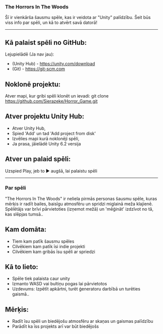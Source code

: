 ### The Horrors In The Woods

Šī ir vienkārša šausmu spēle, kas ir veidota ar "Unity" palīdzību. 
Šeit būs viss info par spēli, un kā to atvērt savā datorā!

------------------------

## Kā palaist spēli no GitHub:
Lejupielādē (Ja nav jau):
- (Unity Hub) - https://unity.com/download
- (Git) - https://git-scm.com

## Noklonē projektu:
Atver mapi, kur gribi spēli klonēt un ievadi:
    git clone https://github.com/Sierazeke/Horror_Game.git

## Atver projektu Unity Hub:
- Atver Unity Hub,
- Spied 'Add' un tad 'Add project from disk'
- Izvēlies mapi kurā noklonēji spēli,
- Ja prasa, jāielādē Unity 6.2 versija

## Atver un palaid spēli:
Uzspied Play, jeb to ▶ augšā, lai palaistu spēli

------------------------


### Par spēli

"The Horrors In The Woods" ir neliela pirmās personas šausmu spēle, kuras mērķis ir radīt bailes, baisīgu atmosfēru un spridzi miglainā meža klajienē.
Spēlētājs var brīvi pārvietoties (izņemot mežā) un 'mēģināt' izdzīvot no tā, kas slēpjas tumsā..

## Kam domāta:
- Tiem kam patīk šausmu spēles
- Cilvēkiem kam patīk īsi indie projekti
- Cilvēkiem kam gribās īsu spēli ar spriedzi

## Kā to lieto: 
- Spēle tiek palaista caur unity
- Izmanto WASD vai bultiņu pogas lai pārvietotos
- Uzdevums: Izpētīt apkārtni, turēt ģeneratoru darbībā un turēties gaismā..

## Mērķis:   
- Radīt īsu spēli un biedējošu atmosfēru ar skaņas un gaismas palīdzību
- Parādīt ka īss projekts arī var būt biedējošs

